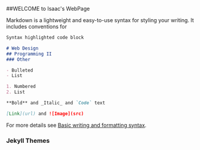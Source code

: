 ##WELCOME to Isaac's WebPage



Markdown is a lightweight and easy-to-use syntax for styling your writing. It includes conventions for

```markdown
Syntax highlighted code block

# Web Design
## Programming II
### Other

- Bulleted
- List

1. Numbered
2. List

**Bold** and _Italic_ and `Code` text

[Link](url) and ![Image](src)
```

For more details see [Basic writing and formatting syntax](https://docs.github.com/en/github/writing-on-github/getting-started-with-writing-and-formatting-on-github/basic-writing-and-formatting-syntax).

### Jekyll Themes
